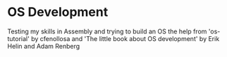 # OS Development

Testing my skills in Assembly and trying to build an OS the help from
'os-tutorial' by cfenollosa and 'The little book about OS development' by
Erik Helin and Adam Renberg

